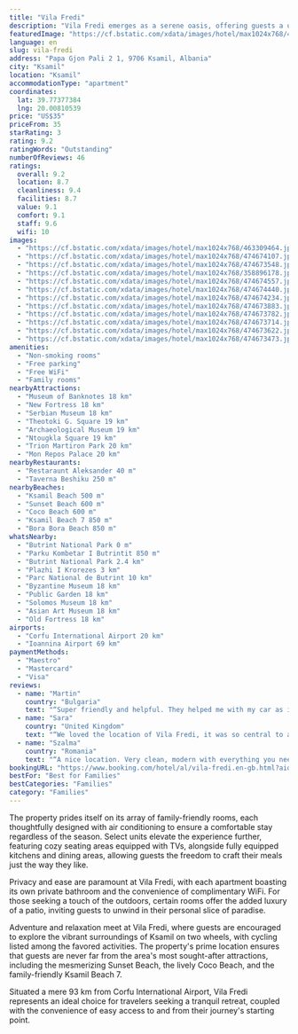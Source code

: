 ```yaml
---
title: "Vila Fredi"
description: "Vila Fredi emerges as a serene oasis, offering guests a unique blend of comfort and convenience, just a stone's throw away from the pristine sands of Ksamil Beach."
featuredImage: "https://cf.bstatic.com/xdata/images/hotel/max1024x768/463309464.jpg?k=6ed1cf9bcbe3ded5576d5fadf5588cd3d40833b283139c92ec7cadbfdff51662&o=&hp=1"
language: en
slug: vila-fredi
address: "Papa Gjon Pali 2 1, 9706 Ksamil, Albania"
city: "Ksamil"
location: "Ksamil"
accommodationType: "apartment"
coordinates:
  lat: 39.77377384
  lng: 20.00810539
price: "US$35"
priceFrom: 35
starRating: 3
rating: 9.2
ratingWords: "Outstanding"
numberOfReviews: 46
ratings:
  overall: 9.2
  location: 8.7
  cleanliness: 9.4
  facilities: 8.7
  value: 9.1
  comfort: 9.1
  staff: 9.6
  wifi: 10
images:
  - "https://cf.bstatic.com/xdata/images/hotel/max1024x768/463309464.jpg?k=6ed1cf9bcbe3ded5576d5fadf5588cd3d40833b283139c92ec7cadbfdff51662&o=&hp=1"
  - "https://cf.bstatic.com/xdata/images/hotel/max1024x768/474674107.jpg?k=e53e40a4ea9bd456172821132995b7122a9796d815c8248cff0f2128b823478c&o=&hp=1"
  - "https://cf.bstatic.com/xdata/images/hotel/max1024x768/474673548.jpg?k=946b10fe0dedebfee4697028ef53b22492d6a3e4aea64add0c01ed61e9b40c96&o=&hp=1"
  - "https://cf.bstatic.com/xdata/images/hotel/max1024x768/358896178.jpg?k=a7cea42a59dc7c3872a4cbe3c5bf9ffeecf7c35d52cbdcff05b01748a5e4c22c&o=&hp=1"
  - "https://cf.bstatic.com/xdata/images/hotel/max1024x768/474674557.jpg?k=df1544e6970f81abf8e8c14dd66dfe5131c2ef5c607cd9ef59ba741832c63159&o=&hp=1"
  - "https://cf.bstatic.com/xdata/images/hotel/max1024x768/474674440.jpg?k=bc8bafee6347cf6e2ec205034c4473dfc7004de77e028c1eeba4033fdc633e9a&o=&hp=1"
  - "https://cf.bstatic.com/xdata/images/hotel/max1024x768/474674234.jpg?k=b15def0395f3bdb1915f333856fcf4b7fd0fd53d5bdca040bc7141706bc392af&o=&hp=1"
  - "https://cf.bstatic.com/xdata/images/hotel/max1024x768/474673883.jpg?k=9a032a39170661655a8bef01e253691486955047812d7a8623179e77971fd440&o=&hp=1"
  - "https://cf.bstatic.com/xdata/images/hotel/max1024x768/474673782.jpg?k=7ba4e842c1a242aeac758e206297916c30e86671b05e4f12f7ad16d7f257d975&o=&hp=1"
  - "https://cf.bstatic.com/xdata/images/hotel/max1024x768/474673714.jpg?k=09cfce2cbeadc6a211205f9fe34bb86c6a6e22187a263625e49655d253c7bb23&o=&hp=1"
  - "https://cf.bstatic.com/xdata/images/hotel/max1024x768/474673622.jpg?k=e6f1eaf3d41a68b8b3d32fbe3bd38b359d977e8c8c6c2c36eacef3d8a4703601&o=&hp=1"
  - "https://cf.bstatic.com/xdata/images/hotel/max1024x768/474673473.jpg?k=0d8f7d61cca694b5c99158e6bd9e51ebfccdc2d9174c12ea9f0a8eeed9429b05&o=&hp=1"
amenities:
  - "Non-smoking rooms"
  - "Free parking"
  - "Free WiFi"
  - "Family rooms"
nearbyAttractions:
  - "Museum of Banknotes 18 km"
  - "New Fortress 18 km"
  - "Serbian Museum 18 km"
  - "Theotoki G. Square 19 km"
  - "Archaeological Museum 19 km"
  - "Ntougkla Square 19 km"
  - "Trion Martiron Park 20 km"
  - "Mon Repos Palace 20 km"
nearbyRestaurants:
  - "Restaraunt Aleksander 40 m"
  - "Taverna Beshiku 250 m"
nearbyBeaches:
  - "Ksamil Beach 500 m"
  - "Sunset Beach 600 m"
  - "Coco Beach 600 m"
  - "Ksamil Beach 7 850 m"
  - "Bora Bora Beach 850 m"
whatsNearby:
  - "Butrint National Park 0 m"
  - "Parku Kombetar I Butrintit 850 m"
  - "Butrint National Park 2.4 km"
  - "Plazhi I Krorezes 3 km"
  - "Parc National de Butrint 10 km"
  - "Byzantine Museum 18 km"
  - "Public Garden 18 km"
  - "Solomos Museum 18 km"
  - "Asian Art Museum 18 km"
  - "Old Fortress 18 km"
airports:
  - "Corfu International Airport 20 km"
  - "Ioannina Airport 69 km"
paymentMethods:
  - "Maestro"
  - "Mastercard"
  - "Visa"
reviews:
  - name: "Martin"
    country: "Bulgaria"
    text: "“Super friendly and helpful. They helped me with my car as it was not starting.”"
  - name: "Sara"
    country: "United Kingdom"
    text: "“We loved the location of Vila Fredi, it was so central to all of the Ksamil attraction such as PODA beach club, bianco lounge for day beds and drinks, black pearl beach club, fuga beach club. We also walked to petti beach a bit further away too....”"
  - name: "Szalma"
    country: "Romania"
    text: "“A nice location. Very clean, modern with everything you need!”"
bookingURL: "https://www.booking.com/hotel/al/vila-fredi.en-gb.html?aid=8035640"
bestFor: "Best for Families"
bestCategories: "Families"
category: "Families"
---
```


The property prides itself on its array of family-friendly rooms, each thoughtfully designed with air conditioning to ensure a comfortable stay regardless of the season. Select units elevate the experience further, featuring cozy seating areas equipped with TVs, alongside fully equipped kitchens and dining areas, allowing guests the freedom to craft their meals just the way they like.

Privacy and ease are paramount at Vila Fredi, with each apartment boasting its own private bathroom and the convenience of complimentary WiFi. For those seeking a touch of the outdoors, certain rooms offer the added luxury of a patio, inviting guests to unwind in their personal slice of paradise.

Adventure and relaxation meet at Vila Fredi, where guests are encouraged to explore the vibrant surroundings of Ksamil on two wheels, with cycling listed among the favored activities. The property's prime location ensures that guests are never far from the area's most sought-after attractions, including the mesmerizing Sunset Beach, the lively Coco Beach, and the family-friendly Ksamil Beach 7.

Situated a mere 93 km from Corfu International Airport, Vila Fredi represents an ideal choice for travelers seeking a tranquil retreat, coupled with the convenience of easy access to and from their journey's starting point.